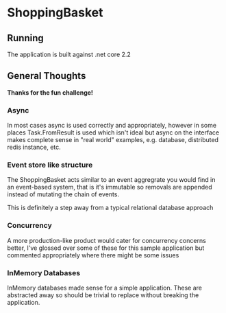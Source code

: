 # ShoppingBasket

## Running

The application is built against .net core 2.2

## General Thoughts

**Thanks for the fun challenge!**

### Async

In most cases async is used correctly and appropriately, however in some places Task.FromResult is used which isn't ideal but async on the interface makes complete sense in "real world" examples, e.g. database, distributed redis instance, etc.

### Event store like structure

The ShoppingBasket acts similar to an event aggregrate you would find in an event-based system, that is it's immutable so removals are appended instead of mutating the chain of events.

This is definitely a step away from a typical relational database approach

### Concurrency

A more production-like product would cater for concurrency concerns better, I've glossed over some of these for this sample application but commented appropriately where there might be some issues

### InMemory Databases

InMemory databases made sense for a simple application. These are abstracted away so should be trivial to replace without breaking the application.